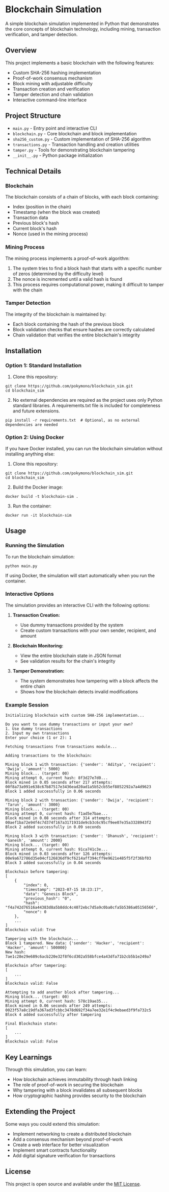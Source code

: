 # Blockchain Simulation

A simple blockchain simulation implemented in Python that demonstrates the core concepts of blockchain technology, including mining, transaction verification, and tamper detection.

## Overview

This project implements a basic blockchain with the following features:
- Custom SHA-256 hashing implementation
- Proof-of-work consensus mechanism
- Block mining with adjustable difficulty
- Transaction creation and verification
- Tamper detection and chain validation
- Interactive command-line interface

## Project Structure

- `main.py` - Entry point and interactive CLI
- `blockchain.py` - Core blockchain and block implementation
- `sha256_custom.py` - Custom implementation of SHA-256 algorithm
- `transactions.py` - Transaction handling and creation utilities
- `tamper.py` - Tools for demonstrating blockchain tampering
- `__init__.py` - Python package initialization

## Technical Details

### Blockchain

The blockchain consists of a chain of blocks, with each block containing:
- Index (position in the chain)
- Timestamp (when the block was created)
- Transaction data
- Previous block's hash
- Current block's hash
- Nonce (used in the mining process)

### Mining Process

The mining process implements a proof-of-work algorithm:
1. The system tries to find a block hash that starts with a specific number of zeros (determined by the difficulty level)
2. The nonce is incremented until a valid hash is found
3. This process requires computational power, making it difficult to tamper with the chain

### Tamper Detection

The integrity of the blockchain is maintained by:
- Each block containing the hash of the previous block
- Block validation checks that ensure hashes are correctly calculated
- Chain validation that verifies the entire blockchain's integrity

## Installation

### Option 1: Standard Installation

1. Clone this repository:
```
git clone https://github.com/pokymono/blockchain_sim.git
cd blockchain_sim
```

2. No external dependencies are required as the project uses only Python standard libraries. A requirements.txt file is included for completeness and future extensions.
```
pip install -r requirements.txt  # Optional, as no external dependencies are needed
```

### Option 2: Using Docker

If you have Docker installed, you can run the blockchain simulation without installing anything else:

1. Clone this repository:
```
git clone https://github.com/pokymono/blockchain_sim.git
cd blockchain_sim
```

2. Build the Docker image:
```
docker build -t blockchain-sim .
```

3. Run the container:
```
docker run -it blockchain-sim
```

## Usage

### Running the Simulation

To run the blockchain simulation:

```
python main.py
```

If using Docker, the simulation will start automatically when you run the container.

### Interactive Options

The simulation provides an interactive CLI with the following options:

1. **Transaction Creation:**
   - Use dummy transactions provided by the system
   - Create custom transactions with your own sender, recipient, and amount

2. **Blockchain Monitoring:**
   - View the entire blockchain state in JSON format
   - See validation results for the chain's integrity

3. **Tamper Demonstration:**
   - The system demonstrates how tampering with a block affects the entire chain
   - Shows how the blockchain detects invalid modifications

### Example Session

```
Initializing blockchain with custom SHA-256 implementation...

Do you want to use dummy transactions or input your own?
1. Use dummy transactions
2. Input my own transactions
Enter your choice (1 or 2): 1

Fetching transactions from transactions module...

Adding transactions to the blockchain:

Mining block 1 with transaction: {'sender': 'Aditya', 'recipient': 'Dwija', 'amount': 5000}
Mining block... (target: 00)
Mining attempt 0, current hash: 8f3d27e7d0...
Block mined in 0.05 seconds after 217 attempts: 00f8a73a991e638c67b87517e3436ead20ad1a5b52cb55ef8852292a7a4d9623
Block 1 added successfully in 0.06 seconds

Mining block 2 with transaction: {'sender': 'Dwija', 'recipient': 'Tarun', 'amount': 3000}
Mining block... (target: 00)
Mining attempt 0, current hash: f1ad5e7bae...
Block mined in 0.08 seconds after 314 attempts: 00aef1ba72e94f4c7d374f167a3171931de9cb3c6c95cf9ee07e35a3328943f2
Block 2 added successfully in 0.09 seconds

Mining block 3 with transaction: {'sender': 'Dhanush', 'recipient': 'Ganesh', 'amount': 2000}
Mining block... (target: 00)
Mining attempt 0, current hash: 91ca741c3e...
Block mined in 0.03 seconds after 126 attempts: 00e9a672786d35e04cf126836df9cf6214aff394cff9e9621e485f5f2f36bf03
Block 3 added successfully in 0.04 seconds

Blockchain before tampering:
[
    {
        "index": 0,
        "timestamp": "2023-07-15 10:23:17",
        "data": "Genesis Block",
        "previous_hash": "0",
        "hash": "f4a742d76516a44383d8a5b8ddc4c4072ebc7d5a9c0ba0cfa5b5386a05156566",
        "nonce": 0
    },
    ...
]
Blockchain valid: True

Tampering with the blockchain...
Block 1 tampered. New data: {'sender': 'Hacker', 'recipient': 'Hacker', 'amount': 500000}
New hash: 7ae1c28e29e689c6acb220e32f8f6cd302a558bfce4a43dfa71b2cb5b1e249a7

Blockchain after tampering:
[
    ...
]
Blockchain valid: False

Attempting to add another block after tampering...
Mining block... (target: 00)
Mining attempt 0, current hash: 578c19ae35...
Block mined in 0.06 seconds after 249 attempts: 0023f57a8c19dfa367ad3fcbbc3478d692f34a7ee32e1f4c9ebaed3f9fa732c5
Block 4 added successfully after tampering

Final Blockchain state:
[
    ...
]
Blockchain valid: False
```

## Key Learnings

Through this simulation, you can learn:
- How blockchain achieves immutability through hash linking
- The role of proof-of-work in securing the blockchain
- Why tampering with a block invalidates all subsequent blocks
- How cryptographic hashing provides security to the blockchain

## Extending the Project

Some ways you could extend this simulation:
- Implement networking to create a distributed blockchain
- Add a consensus mechanism beyond proof-of-work
- Create a web interface for better visualization
- Implement smart contracts functionality
- Add digital signature verification for transactions

## License

This project is open source and available under the [MIT License](LICENSE).
